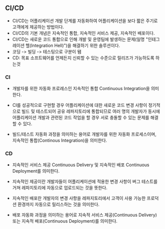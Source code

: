## CI/CD

- CI/CD는 어플리케이션 개발 단계를 자동화하여 어플리케이션을 보다 짧은 주기로 고객에게 제공하는 방법이다.
- CI/CD의 기본 개념은 지속적인 통합, 지속적인 서비스 제공, 지속적인 배포이다.
- CI/CD는 새로운 코드 통합으로 인해 개발 및 운영팀에 발생하는 문제(일명 "인테그레이션 헬(Integration Hell)")을 해결하기 위한 솔루션이다.
- 코딩 -> 빌딩 -> 테스팅으로 구분이 됌
- CD: 목표 소프트웨어를 언제든지 신뢰할 수 있는 수준으로 릴리즈가 가능하도록 하는것
### CI

- 개발자를 위한 자동화 프로레스인 지속적인 통합 Continuous Integration을 의미한다.
- CI를 성공적으로 구현할 경우 어플리케이션에 대한 새로운 코드 변경 사항이 정기적으로 빌드 및 테스트되어 공유 레파지토리에 통합되므로 여러 명의 개발자가 동시에 어플리케이션 개발과 관련된 코드 작업을 할 경우 서로 충돌할 수 있는 문제를 해결할 수 있다.

- 빌드/테스트 자동화 과정을 의미하는 용어로 개발자를 위한 자동화 프로세스이며, 지속적인 통합(Continous Integration)을 의미한다.

### CD

- 지속적인 서비스 제공 Continuous Delivery 및 지속적인 배포 Continuous Deployment를 의미한다.
- 지속적인 제공이란 개발자들이 어플리케이션에 적용한 변경 사항이 버그 테스트를 거쳐 레파지토리에 자동으로 업로드되는 것을 뜻한다.
- 지속적인 배포란 개발자의 변경 사항을 레파지토리에서 고객이 사용 가능한 프로덕션 환경까지 자동으로 릴리스하는 것을 의미한다.

- 배포 자동화 과정을 의미하는 용어로 지속적 서비스 제공(Continuous Delivery) 또는 지속적 배포(Continuous Deployment)를 의미한다.
